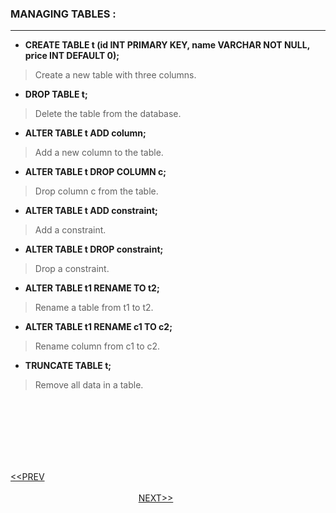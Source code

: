 ### MANAGING TABLES :
---
- **CREATE TABLE t (id INT PRIMARY KEY, name VARCHAR NOT NULL, price INT DEFAULT 0);**
> Create a new table with three columns.
- **DROP TABLE t;**
> Delete the table from the database.
- **ALTER TABLE t ADD column;**
> Add a new column to the table.
- **ALTER TABLE t DROP COLUMN c;**
> Drop column c from the table.
- **ALTER TABLE t ADD constraint;**
> Add a constraint.
- **ALTER TABLE t DROP constraint;**
> Drop a constraint.
- **ALTER TABLE t1 RENAME TO t2;**
> Rename a table from t1 to t2.
- **ALTER TABLE t1 RENAME c1 TO c2;**
> Rename column from c1 to c2.
- **TRUNCATE TABLE t;**
> Remove all data in a table.

<br/>
<br/>
<br/>
<br/>
<br/>
<br/>

[<<PREV](https://indeshan.github.io/SQL-Cheat-Sheet/SQLOperators) &nbsp;&nbsp;&nbsp;&nbsp;&nbsp;&nbsp;&nbsp;&nbsp;&nbsp;&nbsp;&nbsp;&nbsp;&nbsp;&nbsp;&nbsp;&nbsp;&nbsp;&nbsp;&nbsp;&nbsp;&nbsp;&nbsp;&nbsp;&nbsp;&nbsp;&nbsp;&nbsp;&nbsp;&nbsp;&nbsp;&nbsp;&nbsp;&nbsp;&nbsp;&nbsp;&nbsp;&nbsp;&nbsp;&nbsp;&nbsp;&nbsp;&nbsp;&nbsp;&nbsp;&nbsp;&nbsp;&nbsp;&nbsp;&nbsp;&nbsp;&nbsp;&nbsp;&nbsp;&nbsp;&nbsp;&nbsp;&nbsp;&nbsp;&nbsp;&nbsp;&nbsp;&nbsp;&nbsp;&nbsp;&nbsp;&nbsp;&nbsp;&nbsp;&nbsp;&nbsp;&nbsp;&nbsp;&nbsp;&nbsp;&nbsp;&nbsp;&nbsp;&nbsp;&nbsp;&nbsp;&nbsp;&nbsp;&nbsp;&nbsp;&nbsp;&nbsp;&nbsp;&nbsp;&nbsp;&nbsp;&nbsp;&nbsp;&nbsp;&nbsp;&nbsp;&nbsp;&nbsp;&nbsp;&nbsp;&nbsp;&nbsp;&nbsp;&nbsp;&nbsp;&nbsp;&nbsp;&nbsp;&nbsp;&nbsp;&nbsp;&nbsp;&nbsp;&nbsp;&nbsp;&nbsp;&nbsp;&nbsp;&nbsp;&nbsp;&nbsp;&nbsp;&nbsp;&nbsp;&nbsp;&nbsp;&nbsp;&nbsp;&nbsp;&nbsp;&nbsp;&nbsp;&nbsp;&nbsp;&nbsp;&nbsp;&nbsp;&nbsp;&nbsp;&nbsp;&nbsp;&nbsp;&nbsp;&nbsp;&nbsp;&nbsp;&nbsp;&nbsp;&nbsp;&nbsp;&nbsp;&nbsp;&nbsp;&nbsp;&nbsp;&nbsp;&nbsp;&nbsp;&nbsp;&nbsp;&nbsp;&nbsp;&nbsp;&nbsp;&nbsp;&nbsp;&nbsp;&nbsp;&nbsp;&nbsp;&nbsp;&nbsp;&nbsp;&nbsp;&nbsp;&nbsp;&nbsp;&nbsp;&nbsp;&nbsp;&nbsp;[NEXT>>](https://indeshan.github.io/SQL-Cheat-Sheet/ModifyingData)
